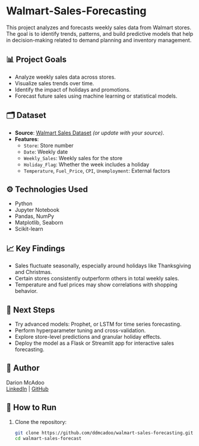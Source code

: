 # Walmart-Sales-Forecasting
This project analyzes and forecasts weekly sales data from Walmart stores. The goal is to identify trends, patterns, and build predictive models that help in decision-making related to demand planning and inventory management.

## 📊 Project Goals

- Analyze weekly sales data across stores.
- Visualize sales trends over time.
- Identify the impact of holidays and promotions.
- Forecast future sales using machine learning or statistical models.

## 🗂️ Dataset

- **Source**: [Walmart Sales Dataset](https://www.kaggle.com/datasets/yasserh/walmart-dataset) *(or update with your source)*.
- **Features**:
  - `Store`: Store number
  - `Date`: Weekly date
  - `Weekly_Sales`: Weekly sales for the store
  - `Holiday_Flag`: Whether the week includes a holiday
  - `Temperature`, `Fuel_Price`, `CPI`, `Unemployment`: External factors

## ⚙️ Technologies Used

- Python
- Jupyter Notebook
- Pandas, NumPy
- Matplotlib, Seaborn
- Scikit-learn 

## 📈 Key Findings

- Sales fluctuate seasonally, especially around holidays like Thanksgiving and Christmas.
- Certain stores consistently outperform others in total weekly sales.
- Temperature and fuel prices may show correlations with shopping behavior.

## 📌 Next Steps

- Try advanced models: Prophet, or LSTM for time series forecasting.
- Perform hyperparameter tuning and cross-validation.
- Explore store-level predictions and granular holiday effects.
- Deploy the model as a Flask or Streamlit app for interactive sales forecasting.

## 🧠 Author

Darion McAdoo  
[LinkedIn](https://www.linkedin.com/in/ddmcadoo) | [GitHub](https://github.com/ddmcadoo)

## 📂 How to Run

1. Clone the repository:
   ```bash
   git clone https://github.com/ddmcadoo/walmart-sales-forecasting.git
   cd walmart-sales-forecast
